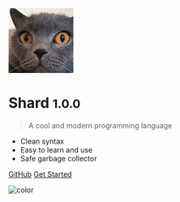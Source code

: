 ![logo](_media/kafif_128.png)

# Shard <small>1.0.0</small>

> A cool and modern programming language

* Clean syntax
* Easy to learn and use
* Safe garbage collector

[GitHub](https://github.com/Monowaves/Shard)
[Get Started](#shard)

![color](#f0f0f0)